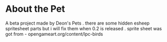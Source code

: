 # About the Pet

A beta project made by Deon's Pets . there are some hidden esheep spritesheet parts but i will fix them when 0.2 is released . sprite sheet was got from - opengameart.org/content/lpc-birds
